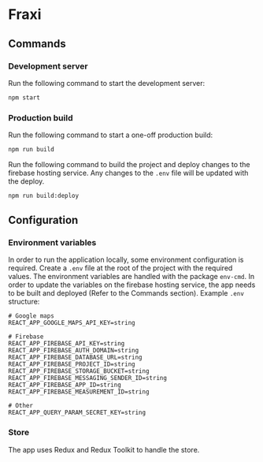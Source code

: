 # Fraxi

## Commands

### Development server
Run the following command to start the development server:
```bash
npm start
```

### Production build
Run the following command to start a one-off production build:
```bash
npm run build
```

Run the following command to build the project and deploy changes to the firebase hosting service. Any changes to the `.env` file will be updated with the deploy.
```bash
npm run build:deploy
```

## Configuration

### Environment variables
In order to run the application locally, some environment configuration is required. Create a `.env` file at the root of the project with the required values.
The environment variables are handled with the package `env-cmd`. In order to update the variables on the firebase hosting service, the app needs to be built and deployed (Refer to the Commands section).
Example `.env` structure:

```
# Google maps
REACT_APP_GOOGLE_MAPS_API_KEY=string

# Firebase
REACT_APP_FIREBASE_API_KEY=string
REACT_APP_FIREBASE_AUTH_DOMAIN=string
REACT_APP_FIREBASE_DATABASE_URL=string
REACT_APP_FIREBASE_PROJECT_ID=string
REACT_APP_FIREBASE_STORAGE_BUCKET=string
REACT_APP_FIREBASE_MESSAGING_SENDER_ID=string
REACT_APP_FIREBASE_APP_ID=string
REACT_APP_FIREBASE_MEASUREMENT_ID=string

# Other
REACT_APP_QUERY_PARAM_SECRET_KEY=string
```

### Store
The app uses Redux and Redux Toolkit to handle the store.